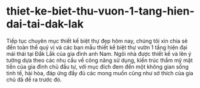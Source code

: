 # thiet-ke-biet-thu-vuon-1-tang-hien-dai-tai-dak-lak
Tiếp tục chuyên mục thiết kế biệt thự đẹp hôm nay, chúng tôi xin chia sẻ đến toàn thể quý vị và các bạn mẫu thiết kế biệt thự vườn 1 tầng hiện đại mái thái tại Đắk Lắk của gia đình anh Nam. Ngôi nhà được thiết kế và lên ý tưởng dựa theo các nhu cầu về công năng sử dụng, kiến trúc thẩm mỹ mặt tiền của gia đình chủ đầu tư, với mục đích đem đến một không gian sống tinh tế, hài hòa, đáp ứng đầy đủ các mong muốn cũng như sở thích của gia chủ đã đề ra trước đó.
